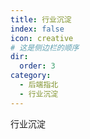```yaml
---
title: 行业沉淀
index: false
icon: creative
# 这是侧边栏的顺序
dir:
  order: 3
category:
  - 后端指北
  - 行业沉淀
---
```


行业沉淀



